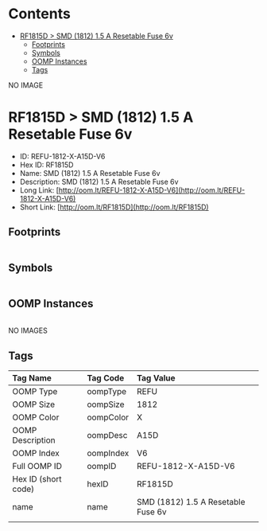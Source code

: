 



Contents
========

* [RF1815D > SMD (1812) 1.5 A Resetable Fuse 6v](#rf1815d--smd-1812-15-a-resetable-fuse-6v)
	* [Footprints](#footprints)
	* [Symbols](#symbols)
	* [OOMP Instances](#oomp-instances)
	* [Tags](#tags)
  
NO IMAGE  
# RF1815D > SMD (1812) 1.5 A Resetable Fuse 6v

- ID: REFU-1812-X-A15D-V6
- Hex ID: RF1815D
- Name: SMD (1812) 1.5 A Resetable Fuse 6v
- Description: SMD (1812) 1.5 A Resetable Fuse 6v
- Long Link: [http://oom.lt/REFU-1812-X-A15D-V6](http://oom.lt/REFU-1812-X-A15D-V6)
- Short Link: [http://oom.lt/RF1815D](http://oom.lt/RF1815D)

## Footprints
  

||||
| :--- | :--- | :--- |

## Symbols
  

||||
| :--- | :--- | :--- |

## OOMP Instances
  

||||
| :--- | :--- | :--- |
  
NO IMAGES  
## Tags
  

|Tag Name|Tag Code|Tag Value|
| :--- | :--- | :--- |
|OOMP Type|oompType|REFU|
|OOMP Size|oompSize|1812|
|OOMP Color|oompColor|X|
|OOMP Description|oompDesc|A15D|
|OOMP Index|oompIndex|V6|
|Full OOMP ID|oompID|REFU-1812-X-A15D-V6|
|Hex ID (short code)|hexID|RF1815D|
|name|name|SMD (1812) 1.5 A Resetable Fuse 6v|
||||
